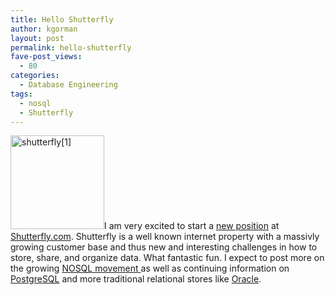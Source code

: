 ```yaml
---
title: Hello Shutterfly
author: kgorman
layout: post
permalink: hello-shutterfly
fave-post_views:
  - 80
categories:
  - Database Engineering
tags:
  - nosql
  - Shutterfly
---
```

<img src="http://www.kennygorman.com/wordpress/wp-content/uploads/2009/12/shutterfly1.jpg" alt="shutterfly[1]" title="shutterfly[1]" width="150" class="alignleft size-full wp-image-463" />I am very excited to start a [new position][1] at [Shutterfly.com][2]. Shutterfly is a well known internet property with a massivly growing customer base and thus new and interesting challenges in how to store, share, and organize data. What fantastic fun. I expect to post more on the growing [NOSQL movement ][3]as well as continuing information on [PostgreSQL][4] and more traditional relational stores like [Oracle][5].

 [1]: http://www.linkedin.com/in/kgorman
 [2]: http://www.shutterfly.com
 [3]: http://en.wikipedia.org/wiki/NoSQL
 [4]: http://www.postgresql.org
 [5]: http://www.oracle.com
